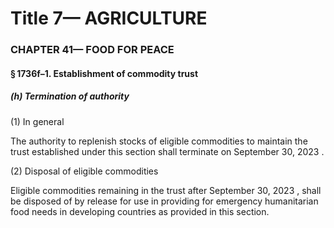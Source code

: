 
# Title 7— AGRICULTURE
### CHAPTER 41— FOOD FOR PEACE
#### § 1736f–1. Establishment of commodity trust
##### (h) Termination of authority

(1) In general

The authority to replenish stocks of eligible commodities to maintain the trust established under this section shall terminate on September 30, 2023 .

(2) Disposal of eligible commodities

Eligible commodities remaining in the trust after September 30, 2023 , shall be disposed of by release for use in providing for emergency humanitarian food needs in developing countries as provided in this section.
